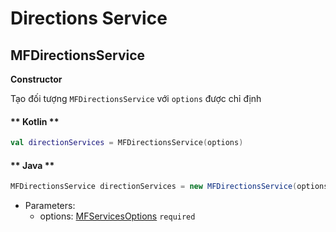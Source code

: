 # Directions Service

## MFDirectionsService

**Constructor** 

Tạo đối tượng `MFDirectionsService` với `options` được chỉ định

<!-- tabs:start -->
#### ** Kotlin **
```kotlin
val directionServices = MFDirectionsService(options)
```
#### ** Java **
```java
MFDirectionsService directionServices = new MFDirectionsService(options);
```
<!-- tabs:end -->

- Parameters:
  - options: [MFServicesOptions](reference/service-options.md) `required`
